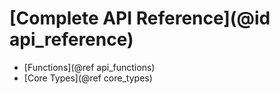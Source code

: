 # [Complete API Reference](@id api_reference)

- [Functions](@ref api_functions)
- [Core Types](@ref core_types)
